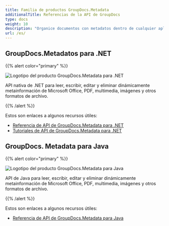 ```yaml
---
title: Familia de productos GroupDocs.Metadata
additionalTitle: Referencias de la API de GroupDocs
type: docs
weight: 10
description: "Organice documentos con metadatos dentro de cualquier aplicación multiplataforma utilizando las API de metadatos de GroupDocs para encontrar, usar, conservar y reutilizar datos en el futuro"
url: /es/
---
```


## GroupDocs.Metadatos para .NET

{{% alert color="primary" %}} 

![Logotipo del producto GroupDocs.Metadata para .NET](../gdocs_net.png)

API nativa de .NET para leer, escribir, editar y eliminar dinámicamente metainformación de Microsoft Office, PDF, multimedia, imágenes y otros formatos de archivo.

{{% /alert %}} 

Estos son enlaces a algunos recursos útiles:

- [Referencia de API de GroupDocs.Metadata para .NET](/metadata/es/net/)
- [Tutoriales de API de GroupDocs.Metadata para .NET](/tutorials/metadata/es/net/)


## GroupDocs. Metadata para Java

{{% alert color="primary" %}}

![Logotipo del producto GroupDocs.Metadata para Java](../gdocs_java.png)

API de Java para leer, escribir, editar y eliminar dinámicamente metainformación de Microsoft Office, PDF, multimedia, imágenes y otros formatos de archivo.

{{% /alert %}}

Estos son enlaces a algunos recursos útiles:

- [Referencia de API de GroupDocs.Metadata para Java](/metadata/java/)
